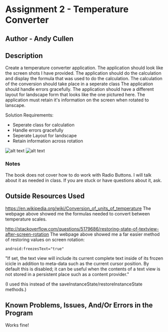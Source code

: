 # Assignment 2 - Temperature Converter

## Author - Andy Cullen

## Description

Create a temperature converter application.
The application should look like the screen shots I have provided.
The application should do the calculation and display the formula that was used to do the calculation.
The calculation of the conversion should take place in a seperate class
The application should handle errors gracefully.
The application should have a different layout for landscape form that looks like the one pictured here.
The application must retain it's information on the screen when rotated to lanscape.

Solution Requirements:

* Seperate class for calculation
* Handle errors gracefully
* Seperate Layout for landscape
* Retain information across rotation

![alt text](http://barnesbrothers.homeserver.com/cis298/assignmentImages/assignment2a.jpg "Application Portrait Layout")
![alt text](http://barnesbrothers.homeserver.com/cis298/assignmentImages/assignment2b.jpg "Application Landscape Layout")
### Notes

The book does not cover how to do work with Radio Buttons. I will talk about it as needed in class. If you are stuck or have questions about it, ask.

## Outside Resources Used

https://en.wikipedia.org/wiki/Conversion_of_units_of_temperature
The webpage above showed me the formulas needed to convert between temperature scales.

http://stackoverflow.com/questions/5179686/restoring-state-of-textview-after-screen-rotation
The webpage above showed me a far easier method of restoring values on screen rotation:

	android:freezesText="true"

"If set, the text view will include its current complete text inside of its frozen icicle in addition to meta-data such as the current cursor position. By default this is disabled; it can be useful when the contents of a text view is not stored in a persistent place such as a content provider."

(I used this instead of the saveInstanceState/restoreInstanceState methods.)

## Known Problems, Issues, And/Or Errors in the Program

Works fine!
